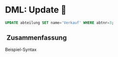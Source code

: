 # DML: Update 🔄
```sql
UPDATE abteilung SET name='Verkauf' WHERE abtnr=3;
```

##  Zusammenfassung
Beispiel-Syntax